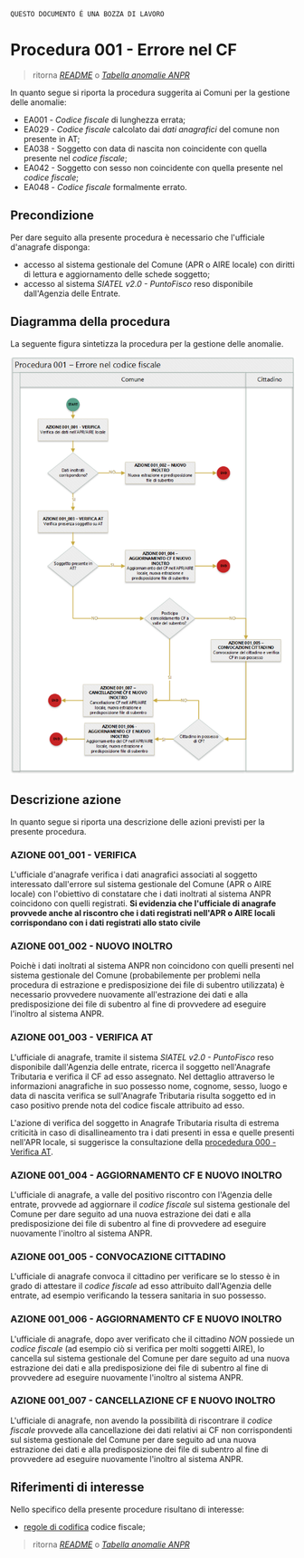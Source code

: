 	QUESTO DOCUMENTO É UNA BOZZA DI LAVORO

# Procedura 001 - Errore nel CF

> ritorna [*README*](../README.md) o [*Tabella anomalie ANPR*](../TAB01_ANOMALIE_ANPR.md)

In quanto segue si riporta la procedura suggerita ai Comuni per la gestione delle anomalie: 

- EA001 - *Codice fiscale* di lunghezza errata;
- EA029 - *Codice fiscale* calcolato dai *dati anagrafici* del comune non presente in AT;  
- EA038 - Soggetto con data di nascita non coincidente con quella presente nel *codice fiscale*;
- EA042 - Soggetto con sesso non coincidente con quella presente nel *codice fiscale*;
- EA048 - *Codice fiscale* formalmente errato.




## Precondizione
Per dare seguito alla presente procedura è necessario che l'ufficiale d'anagrafe disponga:

- accesso al sistema gestionale del Comune (APR o AIRE locale) con diritti di lettura e aggiornamento delle schede soggetto;
- accesso al sistema *SIATEL v2.0 - PuntoFisco* reso disponibile dall'Agenzia delle Entrate. 

## Diagramma della procedura
La seguente figura sintetizza la procedura per la gestione delle anomalie.

![Swimlane diagram procedura 001](image/IMAGE_001.png)

## Descrizione azione
In quanto segue si riporta una descrizione delle azioni previsti per la presente procedura.

### AZIONE 001_001 - VERIFICA
L'ufficiale d'anagrafe verifica i dati anagrafici associati al soggetto interessato dall'errore sul sistema gestionale del Comune (APR o AIRE locale) con l'obiettivo di constatare che i dati inoltrati al sistema ANPR coincidono con quelli registrati. **Si evidenzia che l'ufficiale di anagrafe provvede anche al riscontro che i dati registrati nell'APR o AIRE locali corrispondano con i dati registrati allo stato civile**

### AZIONE 001_002 - NUOVO INOLTRO
Poichè i dati inoltrati al sistema ANPR non coincidono con quelli presenti nel sistema gestionale del Comune (probabilemente per problemi nella procedura di estrazione e predisposizione dei file di subentro utilizzata) è necessario provvedere nuovamente all'estrazione dei dati e alla predisposizione dei file di subentro al fine di provvedere ad eseguire l'inoltro al sistema ANPR.

### AZIONE 001_003 - VERIFICA AT
L'ufficiale di anagrafe, tramite il sistema *SIATEL v2.0 - PuntoFisco* reso disponibile dall'Agenzia delle entrate, ricerca il soggetto nell'Anagrafe Tributaria e verifica il CF ad esso assegnato. Nel dettaglio attraverso le informazioni anagrafiche in suo possesso nome, cognome, sesso, luogo e data di nascita verifica se sull'Anagrafe Tributaria risulta soggetto ed in caso positivo prende nota del codice fiscale attribuito ad esso.

L'azione di verifica del soggetto in Anagrafe Tributaria risulta di estrema criticità in caso di disallineamento tra i dati presenti in essa e quelle presenti nell'APR locale, si suggerisce la consultazione della [procededura 000 - Verifica AT](PROCEDURA_000.md). 

### AZIONE 001_004 - AGGIORNAMENTO CF E NUOVO INOLTRO
L'ufficiale di anagrafe, a valle del positivo riscontro con l'Agenzia delle entrate, provvede ad aggiornare il *codice fiscale* sul sistema gestionale del Comune per dare seguito ad una nuova estrazione dei dati e alla predisposizione dei file di subentro al fine di provvedere ad eseguire nuovamente l'inoltro al sistema ANPR.

### AZIONE 001_005 - CONVOCAZIONE CITTADINO
L'ufficiale di anagrafe convoca il cittadino per verificare se lo stesso è in grado di attestare il *codice fiscale* ad esso attribuito dall'Agenzia delle entrate, ad esempio verificando la tessera sanitaria in suo possesso.

### AZIONE 001_006 - AGGIORNAMENTO CF E NUOVO INOLTRO
L'ufficiale di anagrafe, dopo aver verificato che il cittadino *NON* possiede un *codice fiscale* (ad esempio ciò si verifica per molti soggetti AIRE), lo cancella sul sistema gestionale del Comune per dare seguito ad una nuova estrazione dei dati e alla predisposizione dei file di subentro al fine di provvedere ad eseguire nuovamente l'inoltro al sistema ANPR.


### AZIONE 001_007 - CANCELLAZIONE CF E NUOVO INOLTRO
L'ufficiale di anagrafe, non avendo la possibilità di riscontrare il *codice fiscale* provvede alla cancellazione dei dati relativi ai CF non corrispondenti sul sistema gestionale del Comune per dare seguito ad una nuova estrazione dei dati e alla predisposizione dei file di subentro al fine di provvedere ad eseguire nuovamente l'inoltro al sistema ANPR.

## Riferimenti di interesse
Nello specifico della presente procedure risultano di interesse:

- [regole di codifica](http://www.agenziaentrate.gov.it/wps/content/Nsilib/Nsi/Home/CosaDeviFare/Richiedere/Codice+fiscale+e+tessera+sanitaria/Richiesta+TS_CF/SchedaI/Informazioni+codificazione+pf/) codice fiscale;


> ritorna [*README*](../README.md) o [*Tabella anomalie ANPR*](../TAB01_ANOMALIE_ANPR.md)
